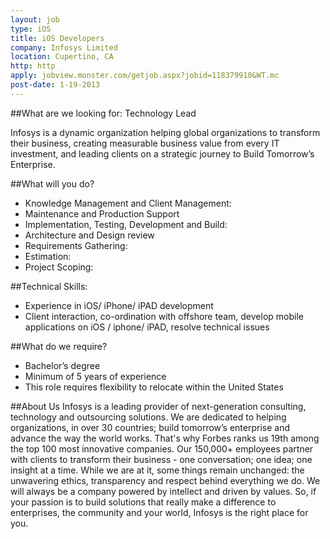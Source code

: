 ```yaml
---
layout: job
type: iOS
title: iOS Developers
company: Infosys Limited
location: Cupertino, CA
http: http
apply: jobview.monster.com/getjob.aspx?jobid=118379910&WT.mc
post-date: 1-19-2013
--- 
```


##What are we looking for: Technology Lead

Infosys is a dynamic organization helping global organizations to transform their business, creating measurable business value from every IT investment, and leading clients on a strategic journey to Build Tomorrow’s Enterprise.

##What will you do?
 
* Knowledge Management and Client Management:
* Maintenance and Production Support
* Implementation, Testing, Development and Build: 
* Architecture and Design review
* Requirements Gathering: 
* Estimation: 
* Project Scoping: 

##Technical Skills:
* Experience in iOS/ iPhone/ iPAD development
* Client interaction, co-ordination with offshore team, develop mobile applications on iOS / iphone/ iPAD, resolve technical issues

##What do we require?
 * Bachelor’s degree
* Minimum of 5 years of experience
* This role requires flexibility to relocate within the United States

 
##About Us
Infosys is a leading provider of next-generation consulting, technology and outsourcing solutions. We are dedicated to helping organizations, in over 30 countries; build tomorrow’s enterprise and advance the way the world works. That's why Forbes ranks us 19th among the top 100 most innovative companies. Our 150,000+ employees partner with clients to transform their business - one conversation; one idea; one insight at a time.  While we are at it, some things remain unchanged: the unwavering ethics, transparency and respect behind everything we do. We will always be a company powered by intellect and driven by values. So, if your passion is to build solutions that really make a difference to enterprises, the community and your world, Infosys is the right place for you. 